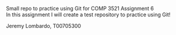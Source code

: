 Small repo to practice using Git for COMP 3521 Assignment 6\
In this assignment I will create a test repository to practice using Git!

Jeremy Lombardo, T00705300
